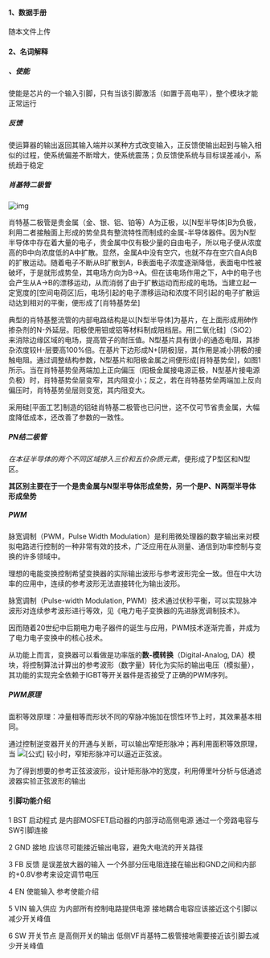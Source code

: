 #### 1、数据手册

随本文件上传

#### 2、名词解释

##### 、使能

使能是芯片的一个输入引脚，只有当该引脚激活（如置于高电平），整个模块才能正常运行

##### 反馈

使运算器的输出返回其输入端并以某种方式改变输入，正反馈使输出起到与输入相似的过程，使系统偏差不断增大，使系统震荡；负反馈使系统与目标误差减小，系统趋于稳定

##### 肖基特二极管

![img](https://bkimg.cdn.bcebos.com/pic/09fa513d269759eee10202c7b2fb43166d22df68?x-bce-process=image/watermark,image_d2F0ZXIvYmFpa2U4MA==,g_7,xp_5,yp_5/format,f_auto)

肖特基二极管是贵金属（金、银、铝、铂等）A为正极，以[N型半导体]B为负极，利用二者接触面上形成的势垒具有整流特性而制成的金属-半导体器件。因为N型半导体中存在着大量的电子，贵金属中仅有极少量的自由电子，所以电子便从浓度高的B中向浓度低的A中扩散。显然，金属A中没有空穴，也就不存在空穴自A向B的扩散运动。随着电子不断从B扩散到A，B表面电子浓度逐渐降低，表面电中性被破坏，于是就形成势垒，其电场方向为B→A。但在该电场作用之下，A中的电子也会产生从A→B的漂移运动，从而消弱了由于扩散运动而形成的电场。当建立起一定宽度的[空间电荷区]后，电场引起的电子漂移运动和浓度不同引起的电子扩散运动达到相对的平衡，便形成了[肖特基势垒]

典型的肖特基整流管的内部电路结构是以[N型半导体]为基片，在上面形成用砷作掺杂剂的N-外延层。阳极使用钼或铝等材料制成阻档层。用[二氧化硅]（SiO2）来消除边缘区域的电场，提高管子的耐压值。N型基片具有很小的通态电阻，其掺杂浓度较H-层要高100%倍。在基片下边形成N+[阴极]层，其作用是减小阴极的接触电阻。通过调整结构参数，N型基片和阳极金属之间便形成[肖特基势垒]，如图1所示。当在肖特基势垒两端加上正向偏压（阳极金属接电源正极，N型基片接电源负极）时，肖特基势垒层变窄，其内阻变小；反之，若在肖特基势垒两端加上反向偏压时，肖特基势垒层则变宽，其内阻变大。

采用硅[平面工艺]制造的铝硅肖特基二极管也已问世，这不仅可节省贵金属，大幅度降低成本，还改善了参数的一致性。

##### PN结二极管

*在本征半导体的两个不同区域掺入三价和五价杂质元素*，便形成了P型区和N型区。

**其区别主要在于一个是贵金属与N型半导体形成垒势，另一个是P、N两型半导体形成垒势**

##### PWM

脉宽调制（PWM，Pulse Width Modulation）是利用微处理器的数字输出来对模拟电路进行控制的一种非常有效的技术，广泛应用在从测量、通信到功率控制与变换的许多领域中。

理想的电能变换控制希望变换器的实际输出波形与参考波形完全一致。但在中大功率的应用中，连续的参考波形无法直接转化为输出波形。

脉宽调制（Pulse-width Modulation, PWM）技术通过伏秒平衡，可以实现脉冲波形对连续参考波形进行等效，见《电力电子变换器的先进脉宽调制技术》。

因而随着20世纪中后期电力电子器件的诞生与应用，PWM技术逐渐完善，并成为了电力电子变换中的核心技术。

从功能上而言，变换器可以看做是功率版的**数-模转换**（Digital-Analog, DA）模块，将控制算法计算出的参考波形（数字量）转化为实际的输出电压（模拟量），其功能的实现完全依赖于IGBT等开关器件是否接受了正确的PWM序列。

##### PWM原理

面积等效原理：冲量相等而形状不同的窄脉冲施加在惯性环节上时，其效果基本相同。

通过控制逆变器开关的开通与关断，可以输出窄矩形脉冲；再利用面积等效原理，当 ![[公式]](https://www.zhihu.com/equation?tex=T_s) 较小时，窄矩形脉冲可以逼近正弦波。

为了得到想要的参考正弦波波形，设计矩形脉冲的宽度，利用傅里叶分析与低通滤波器实验正弦波形的输出

#### 引脚功能介绍

1 BST 启动程式 是内部MOSFET启动器的内部浮动高侧电源 通过一个旁路电容与SW引脚连接

2 GND 接地 应该尽可能接近输出电容，避免大电流的开关路径

3 FB 反馈 是误差放大器的输入 一个外部分压电阻连接在输出和GND之间和内部的+0.8V参考来设定调节电压

4 EN 使能输入 参考使能介绍

5 VIN 输入供应 为内部所有控制电路提供电源 接地耦合电容应该接近这个引脚以减少开关峰值

6 SW 开关节点 是高侧开关的输出 低侧VF肖基特二极管接地需要接近该引脚去减少开关峰值

